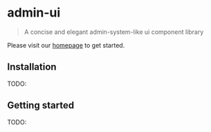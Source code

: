 # admin-ui

> A concise and elegant admin-system-like ui component library

Please visit our [homepage](www.admin-ui.com) to get started.

## Installation

TODO:

## Getting started

TODO:
